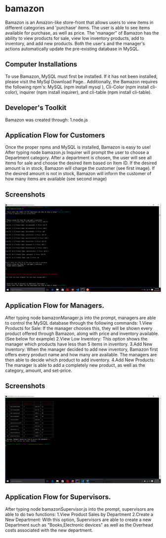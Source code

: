 # bamazon
Bamazon is an Amazon-like store-front that allows users to view items in different categories and 'purchase' items. The user is able to see items available for purchase, as well as price. The 'manager" of Bamazon has the ability to view products for sale, view low inventory products, add to inventory, and add new products. Both the user's and the manager's actions automatically update the pre-existing database in MySQL.

## Computer Installations ##
To use Bamazon, MySQL must first be installed. If it has not been installed, please visit the MySql Download Page.. Additionally, the Bamazon requires the following npm's: MySQL (npm install mysql ), Cli-Color (npm install cli-color), inquirer (npm install inquirer), and cli-table (npm install cli-table).

## Developer's Toolkit ##
Bamazon was created through:
1.node.js

## Application Flow for Customers ##
Once the proper npms and MySQL is installed, Bamazon is easy to use! After typing node bamazon.js Inquirer will prompt the user to choose a Department category. After a department is chosen, the user will see all items for sale and choose the desired item based on Item ID. If the desired amount is in stock, Bamazon will charge the customer (see first image). If the desired amount is not in stock, Bamazon will inform the customer of how many items are available (see second image) 
## Screenshots

![customer](https://github.com/edivya/bamazon/blob/master/images/customer.jpg)

## Application Flow for Managers. ##
After typing node bamazonManager.js into the prompt, managers are able to control the MySQL database through the following commands:
1.View Products for Sale: If the manager chooses this, they will be shown every product offered through Bamazon, along with price and inventory available. (See below for example)
2.View Low Inventory: This option shows the manager which products have less than 5 items in inventory.
3.Add New Inventory: When the manager decided to add new inventory, Bamazon first offers every product name and how many are available. The managers are then able to decide which product to add inventory.
4.Add New Products: The manager is able to add a completely new product, as well as the category, amount, and set-price. 
## Screenshots

![manager](https://github.com/edivya/bamazon/blob/master/images/manager.jpg)

## Application Flow for Supervisors. ##
After typing node bamazonSupervisor.js into the prompt, supervisors are able to do two functions:
1.View Product Sales by Department
2.Create a New Department: With this option, Supervisors are able to create a new Department such as "Books,Electronic devices" as well as the Overhead costs associated with the new department.

